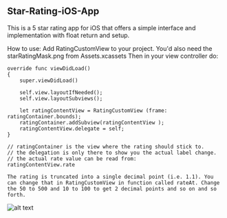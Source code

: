 ## Star-Rating-iOS-App


This is a 5 star rating app for iOS that offers a simple interface and implementation with float return and setup. 

How to use: 
Add RatingCustomView to your project. 
You'd also need the starRatingMask.png from Assets.xcassets
Then in your view controller do:

    override func viewDidLoad()
    {
        super.viewDidLoad()
        
        self.view.layoutIfNeeded();
        self.view.layoutSubviews();
        
        let ratingContentView = RatingCustomView (frame: ratingContainer.bounds);
        ratingContainer.addSubview(ratingContentView );
        ratingContentView.delegate = self;
    }
    
    // ratingContainer is the view where the rating should stick to.
    // the delegation is only there to show you the actual label change.
    // the actual rate value can be read from:
    ratingContentView.rate
    
    The rating is truncated into a single decimal point (i.e. 1.1). You can change that in RatingCustomView in function called rateAt. Change the 50 to 500 and 10 to 100 to get 2 decimal points and so on and so forth. 


![alt text](https://github.com/AmirJahan/Swift_Star-Rating/blob/master/Swift_Star-Rating.gif?raw=true)
